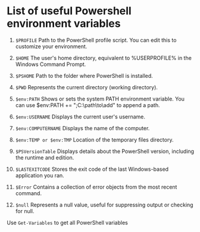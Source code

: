 # List of useful Powershell environment variables

1. `$PROFILE`
Path to the PowerShell profile script. You can edit this to customize your environment.

1. `$HOME`
The user's home directory, equivalent to %USERPROFILE% in the Windows Command Prompt.

1. `$PSHOME`
Path to the folder where PowerShell is installed.

1. `$PWD`
Represents the current directory (working directory).

1. `$env:PATH`
Shows or sets the system PATH environment variable. You can use $env:PATH += ";C:\path\to\add" to append a path.

1. `$env:USERNAME`
Displays the current user's username.

1. `$env:COMPUTERNAME`
Displays the name of the computer.

1. `$env:TEMP or $env:TMP`
Location of the temporary files directory.

1. `$PSVersionTable`
Displays details about the PowerShell version, including the runtime and edition.

1. `$LASTEXITCODE`
Stores the exit code of the last Windows-based application you ran.

1. `$Error`
Contains a collection of error objects from the most recent command.

1. `$null`
Represents a null value, useful for suppressing output or checking for null.

Use `Get-Variables` to get all PowerShell variables